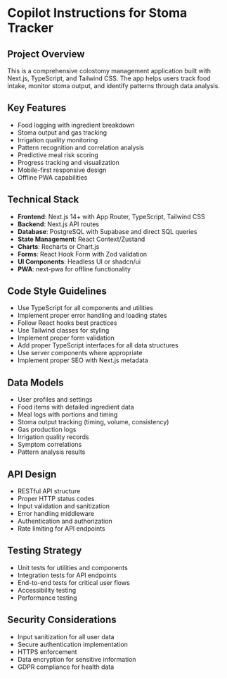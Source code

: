 # Copilot Instructions for Stoma Tracker

<!-- Use this file to provide workspace-specific custom instructions to Copilot. For more details, visit https://code.visualstudio.com/docs/copilot/copilot-customization#_use-a-githubcopilotinstructionsmd-file -->

## Project Overview
This is a comprehensive colostomy management application built with Next.js, TypeScript, and Tailwind CSS. The app helps users track food intake, monitor stoma output, and identify patterns through data analysis.

## Key Features
- Food logging with ingredient breakdown
- Stoma output and gas tracking
- Irrigation quality monitoring
- Pattern recognition and correlation analysis
- Predictive meal risk scoring
- Progress tracking and visualization
- Mobile-first responsive design
- Offline PWA capabilities

## Technical Stack
- **Frontend**: Next.js 14+ with App Router, TypeScript, Tailwind CSS
- **Backend**: Next.js API routes
- **Database**: PostgreSQL with Supabase and direct SQL queries
- **State Management**: React Context/Zustand
- **Charts**: Recharts or Chart.js
- **Forms**: React Hook Form with Zod validation
- **UI Components**: Headless UI or shadcn/ui
- **PWA**: next-pwa for offline functionality

## Code Style Guidelines
- Use TypeScript for all components and utilities
- Implement proper error handling and loading states
- Follow React hooks best practices
- Use Tailwind classes for styling
- Implement proper form validation
- Add proper TypeScript interfaces for all data structures
- Use server components where appropriate
- Implement proper SEO with Next.js metadata

## Data Models
- User profiles and settings
- Food items with detailed ingredient data
- Meal logs with portions and timing
- Stoma output tracking (timing, volume, consistency)
- Gas production logs
- Irrigation quality records
- Symptom correlations
- Pattern analysis results

## API Design
- RESTful API structure
- Proper HTTP status codes
- Input validation and sanitization
- Error handling middleware
- Authentication and authorization
- Rate limiting for API endpoints

## Testing Strategy
- Unit tests for utilities and components
- Integration tests for API endpoints
- End-to-end tests for critical user flows
- Accessibility testing
- Performance testing

## Security Considerations
- Input sanitization for all user data
- Secure authentication implementation
- HTTPS enforcement
- Data encryption for sensitive information
- GDPR compliance for health data
